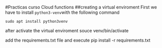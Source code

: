 #Practicas curso Cloud functions
##creating a virtual enviroment
First we have to install `python3-venv`with the following command

```
sudo apt install python3venv
```
after activate the virtual enviroment 
souce venv/bin/activate

add the requirements.txt file and execute
pip install -r requirements.txt